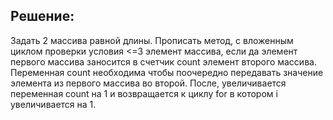 ## Решение:
Задать 2 массива равной длины. Прописать метод, с вложенным циклом проверки условия <=3 элемент массива, если да элемент первого массива заносится в счетчик count элемент второго массива. Переменная count  необходима чтобы поочередно передавать значение элемента  из первого массива во второй. После, увеличивается переменная count на 1 и возвращается к циклу for в котором i увеличивается на 1.